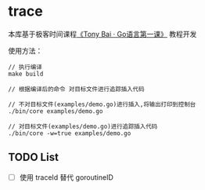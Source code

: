 # trace

本库基于极客时间课程[《Tony Bai · Go语言第一课》]([https://time.geekbang.org/column/intro/100093501?code=cQ4ugiP4uzDdDVD1T-HXXlTv9Fdl-SpdsPnSfxf0%2FuU%3D]) 教程开发

使用方法：
```shell
// 执行编译
make build

// 根据编译后的命令 对目标文件进行追踪插入代码

// 不对目标文件(examples/demo.go)进行插入,将输出打印到控制台
./bin/core examples/demo.go

// 对目标文件(examples/demo.go)进行追踪插入代码
./bin/core -w=true examples/demo.go

```


## TODO List
- [ ] 使用 traceId 替代 goroutineID